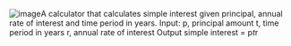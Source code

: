 ![image](https://github.com/user-attachments/assets/51659dfb-380f-4742-9fe0-55085cd09933)A calculator that calculates simple interest given principal, annual rate of interest and time period in years.
Input:
   p, principal amount
   t, time period in years
   r, annual rate of interest
Output
   simple interest = p*t*r


